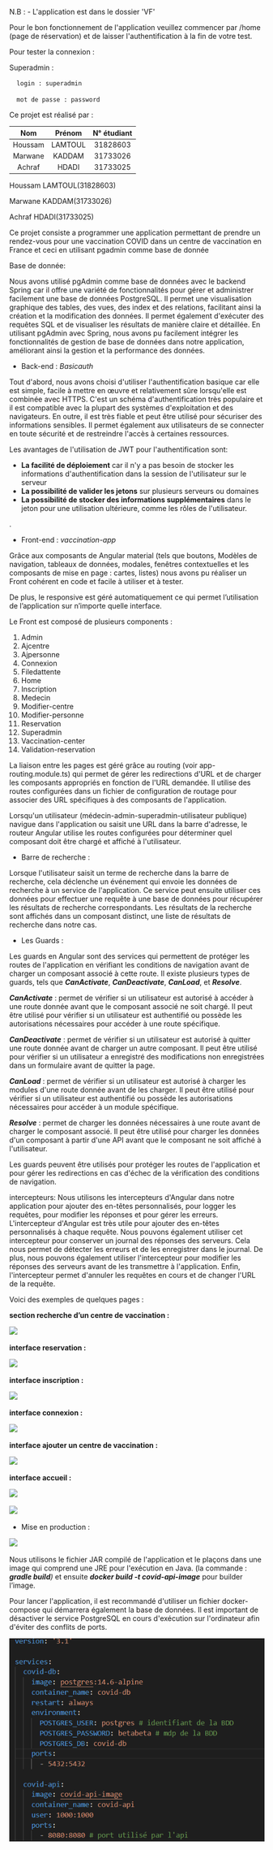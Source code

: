 N.B : - L'application est dans le dossier 'VF'

   Pour le bon fonctionnement de l'application veuillez commencer par /home (page de réservation) et de laisser l'authentification à la fin de votre test.
   
   Pour tester la connexion : 
   
   Superadmin :
   
      login : superadmin
      
      mot de passe : password

Ce projet est réalisé par :


|Nom|Prénom|N° étudiant|
| :-: | :-: | :-: |
|Houssam |LAMTOUL|31828603|
|Marwane|KADDAM|31733026|
|Achraf|HDADI|31733025|

Houssam LAMTOUL(31828603)

Marwane KADDAM(31733026) 

Achraf HDADI(31733025)

Ce projet consiste a programmer une application permettant de prendre un rendez-vous pour une vaccination COVID dans un centre de vaccination en France et ceci en utilisant pgadmin comme base de donnée


Base de donnée:

Nous avons utilisé pgAdmin comme base de données avec le backend Spring car il offre une variété de fonctionnalités pour gérer et administrer facilement une base de données PostgreSQL. Il permet une visualisation graphique des tables, des vues, des index et des relations, facilitant ainsi la création et la modification des données. Il permet également d'exécuter des requêtes SQL et de visualiser les résultats de manière claire et détaillée. En utilisant pgAdmin avec Spring, nous avons pu facilement intégrer les fonctionnalités de gestion de base de données dans notre application, améliorant ainsi la gestion et la performance des données.


- Back-end : *Basicauth* 

Tout d'abord, nous avons choisi d'utiliser l'authentification basique car elle est simple, facile à mettre en œuvre et relativement sûre lorsqu'elle est combinée avec HTTPS. C'est un schéma d'authentification très populaire et il est compatible avec la plupart des systèmes d'exploitation et des navigateurs. En outre, il est très fiable et peut être utilisé pour sécuriser des informations sensibles. Il permet également aux utilisateurs de se connecter en toute sécurité et de restreindre l'accès à certaines ressources.



Les avantages de l'utilisation de JWT pour l'authentification sont:

- **La facilité de déploiement** car il n'y a pas besoin de stocker les informations d'authentification dans la session de l'utilisateur sur le serveur
- **La possibilité de valider les jetons** sur plusieurs serveurs ou domaines
- **La possibilité de stocker des informations supplémentaires** dans le jeton pour une utilisation ultérieure, comme les rôles de l'utilisateur.

.

- Front-end : *vaccination-app*

Grâce aux composants de Angular material (tels que boutons, Modèles de navigation, tableaux de données, modales, fenêtres contextuelles et les composants de mise en page : cartes, listes) nous avons pu réaliser un Front cohérent en code et facile à utiliser et à tester.

De plus, le responsive est géré automatiquement ce qui permet l’utilisation de l’application sur n’importe quelle interface.

Le Front est composé de plusieurs components :

1) Admin
1) Ajcentre
1) Ajpersonne
1) Connexion
1) Filedattente
1) Home
1) Inscription
1) Medecin
1) Modifier-centre
1) Modifier-personne
1) Reservation
1) Superadmin
1) Vaccination-center
1) Validation-reservation

La liaison entre les pages est géré grâce au routing (voir app-routing.module.ts) qui permet de gérer les redirections d'URL et de charger les composants appropriés en fonction de l'URL demandée. Il utilise des routes configurées dans un fichier de configuration de routage pour associer des URL spécifiques à des composants de l'application. 

Lorsqu'un utilisateur (médecin-admin-superadmin-utilisateur publique) navigue dans l'application ou saisit une URL dans la barre d'adresse, le routeur Angular utilise les routes configurées pour déterminer quel composant doit être chargé et affiché à l'utilisateur.

- Barre de recherche : 

Lorsque l'utilisateur saisit un terme de recherche dans la barre de recherche, cela déclenche un événement qui envoie les données de recherche à un service de l'application. Ce service peut ensuite utiliser ces données pour effectuer une requête à une base de données pour récupérer les résultats de recherche correspondants. Les résultats de la recherche sont affichés dans un composant distinct, une liste de résultats de recherche dans notre cas.

- Les Guards :

Les guards en Angular sont des services qui permettent de protéger les routes de l'application en vérifiant les conditions de navigation avant de charger un composant associé à cette route. Il existe plusieurs types de guards, tels que ***CanActivate***, ***CanDeactivate***, ***CanLoad***, et ***Resolve***.

***CanActivate*** : permet de vérifier si un utilisateur est autorisé à accéder à une route donnée avant que le composant associé ne soit chargé. Il peut être utilisé pour vérifier si un utilisateur est authentifié ou possède les autorisations nécessaires pour accéder à une route spécifique.

***CanDeactivate*** : permet de vérifier si un utilisateur est autorisé à quitter une route donnée avant de charger un autre composant. Il peut être utilisé pour vérifier si un utilisateur a enregistré des modifications non enregistrées dans un formulaire avant de quitter la page.

***CanLoad*** : permet de vérifier si un utilisateur est autorisé à charger les modules d'une route donnée avant de les charger. Il peut être utilisé pour vérifier si un utilisateur est authentifié ou possède les autorisations nécessaires pour accéder à un module spécifique.

***Resolve*** : permet de charger les données nécessaires à une route avant de charger le composant associé. Il peut être utilisé pour charger les données d'un composant à partir d'une API avant que le composant ne soit affiché à l'utilisateur.

Les guards peuvent être utilisés pour protéger les routes de l'application et pour gérer les redirections en cas d'échec de la vérification des conditions de navigation.


intercepteurs:
Nous utilisons les intercepteurs d'Angular dans notre application pour ajouter des en-têtes personnalisés, pour logger les requêtes, pour modifier les réponses et pour gérer les erreurs. L'intercepteur d'Angular est très utile pour ajouter des en-têtes personnalisés à chaque requête. Nous pouvons également utiliser cet intercepteur pour conserver un journal des réponses des serveurs. Cela nous permet de détecter les erreurs et de les enregistrer dans le journal. De plus, nous pouvons également utiliser l'intercepteur pour modifier les réponses des serveurs avant de les transmettre à l'application. Enfin, l'intercepteur permet d'annuler les requêtes en cours et de changer l'URL de la requête.

Voici des exemples de quelques pages :

**section recherche d’un centre de vaccination :**

![](Aspose.Words.04208850-b9b2-4273-a65b-4591af10d56c.001.png)

**interface reservation :**

![](Aspose.Words.04208850-b9b2-4273-a65b-4591af10d56c.002.png)








**interface inscription :**

![](Aspose.Words.04208850-b9b2-4273-a65b-4591af10d56c.003.png)




**interface connexion :**

![](Aspose.Words.04208850-b9b2-4273-a65b-4591af10d56c.004.png)

**interface ajouter un centre de vaccination :**

![](Aspose.Words.04208850-b9b2-4273-a65b-4591af10d56c.005.png)

**interface accueil :**

![](Aspose.Words.04208850-b9b2-4273-a65b-4591af10d56c.006.png)
















![](Aspose.Words.04208850-b9b2-4273-a65b-4591af10d56c.007.png)


- Mise en production : 

![](Aspose.Words.04208850-b9b2-4273-a65b-4591af10d56c.008.png)

Nous utilisons le fichier JAR compilé de l'application et le plaçons dans une image qui comprend une JRE pour l'exécution en Java. (la commande : ***gradle build**)* et ensuite ***docker build -t covid-api-image*** pour builder l’image.

Pour lancer l'application, il est recommandé d'utiliser un fichier docker-compose qui démarrera également la base de données. Il est important de désactiver le service PostgreSQL en cours d'exécution sur l'ordinateur afin d'éviter des conflits de ports.

![](Aspose.Words.04208850-b9b2-4273-a65b-4591af10d56c.009.png)

